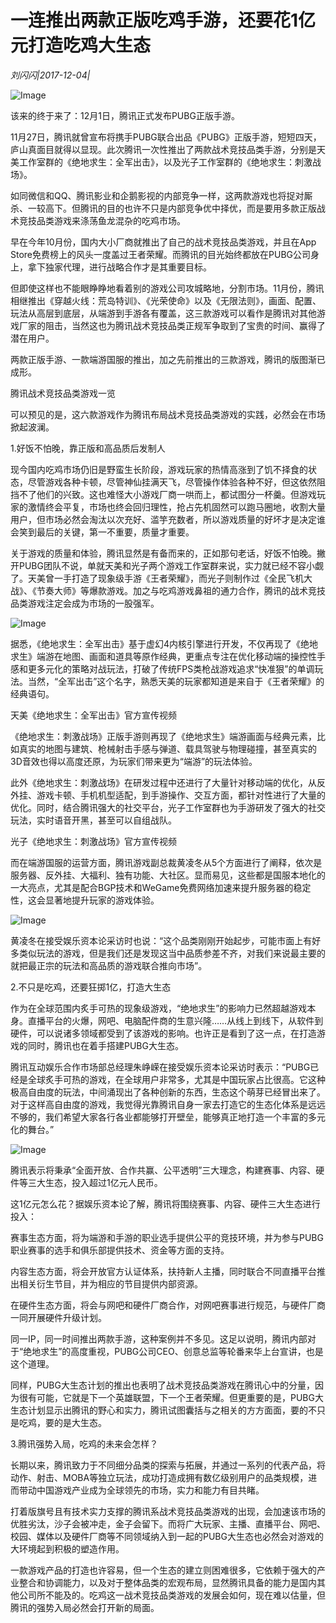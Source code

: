 # 一连推出两款正版吃鸡手游，还要花1亿元打造吃鸡大生态

*刘闪闪|2017-12-04|*

![Image](http://si1.go2yd.com/get-image/0Ir3z3qNRFA)

该来的终于来了：12月1日，腾讯正式发布PUBG正版手游。

11月27日，腾讯就曾宣布将携手PUBG联合出品《PUBG》正版手游，短短四天，庐山真面目就得以显现。此次腾讯一次性推出了两款战术竞技品类手游，分别是天美工作室群的《绝地求生：全军出击》，以及光子工作室群的《绝地求生：刺激战场》。

如同微信和QQ、腾讯影业和企鹅影视的内部竞争一样，这两款游戏也将捉对厮杀、一较高下。但腾讯的目的也许不只是内部竞争优中择优，而是要用多款正版战术竞技品类游戏来涤荡鱼龙混杂的吃鸡市场。

早在今年10月份，国内大小厂商就推出了自己的战术竞技品类游戏，并且在App Store免费榜上的风头一度盖过王者荣耀。而腾讯的目光始终都放在PUBG公司身上，拿下独家代理，进行战略合作才是其重要目标。

但即使这样也不能眼睁睁地看着别的游戏公司攻城略地，分割市场。11月份，腾讯相继推出《穿越火线：荒岛特训》、《光荣使命》以及《无限法则》，画面、配置、玩法从高层到底层，从端游到手游各有覆盖，这三款游戏可以看作是腾讯对其他游戏厂家的阻击，当然这也为腾讯战术竞技品类正规军争取到了宝贵的时间、赢得了潜在用户。

两款正版手游、一款端游国服的推出，加之先前推出的三款游戏，腾讯的版图渐已成形。

腾讯战术竞技品类游戏一览

可以预见的是，这六款游戏作为腾讯布局战术竞技品类游戏的实践，必然会在市场掀起波澜。

1.好饭不怕晚，靠正版和高品质后发制人

现今国内吃鸡市场仍旧是野蛮生长阶段，游戏玩家的热情高涨到了饥不择食的状态，尽管游戏各种卡顿，尽管神仙挂满天飞，尽管操作体验各种不好，但这依然阻挡不了他们的兴致。这也难怪大小游戏厂商一哄而上，都试图分一杯羹。但游戏玩家的激情终会平复，市场也终会回归理性，抢占先机固然可以跑马圈地，收割大量用户，但市场必然会淘汰以次充好、滥竽充数者，所以游戏质量的好坏才是决定谁会笑到最后的关键，第一不重要，质量才重要。

关于游戏的质量和体验，腾讯显然是有备而来的，正如那句老话，好饭不怕晚。撇开PUBG团队不说，单就天美和光子两个游戏工作室群来说，实力就已经不容小觑了。天美曾一手打造了现象级手游《王者荣耀》，而光子则制作过《全民飞机大战》、《节奏大师》等爆款游戏。加之与吃鸡游戏鼻祖的通力合作，腾讯的战术竞技品类游戏注定会成为市场的一股强军。

![Image](http://si1.go2yd.com/get-image/0Ir3z6fDKW8)

据悉，《绝地求生：全军出击》基于虚幻4内核引擎进行开发，不仅再现了《绝地求生》端游在地图、画面和道具等原作经典，更重点专注在优化移动端的操控性手感和更多元化的策略对战玩法，打破了传统FPS类枪战游戏追求“快准狠”的单调玩法。当然，“全军出击”这个名字，熟悉天美的玩家都知道是来自于《王者荣耀》的经典语句。

天美《绝地求生：全军出击》官方宣传视频

《绝地求生：刺激战场》正版手游则再现了《绝地求生》端游画面与经典元素，比如真实的地图与建筑、枪械射击手感与弹道、载具驾驶与物理碰撞，甚至真实的3D音效也得以高度还原，为玩家们带来更为“端游”的玩法体验。

此外《绝地求生：刺激战场》在研发过程中还进行了大量针对移动端的优化，从反外挂、游戏卡顿、手机机型适配，到手游操作、交互方面，都针对性进行了大量的优化。同时，结合腾讯强大的社交平台，光子工作室群也为手游研发了强大的社交玩法，实时语音开黑，甚至可以自组战队。

光子《绝地求生：刺激战场》官方宣传视频

而在端游国服的运营方面，腾讯游戏副总裁黄凌冬从5个方面进行了阐释，依次是服务器、反外挂、大福利、独有功能、大社区。显而易见，这些都是国服本地化的一大亮点，尤其是配合BGP技术和WeGame免费网络加速来提升服务器的稳定性，这会显著地提升玩家的游戏体验。

![Image](http://si1.go2yd.com/get-image/0Ir3yzle9XE)

黄凌冬在接受娱乐资本论采访时也说：“这个品类刚刚开始起步，可能市面上有好多类似玩法的游戏，但是我们还是发现这当中品质参差不齐，对我们来说最主要的就把最正宗的玩法和高品质的游戏联合推向市场”。

2.不只是吃鸡，还要狂掷1亿，打造大生态

作为在全球范围内炙手可热的现象级游戏，“绝地求生”的影响力已然超越游戏本身。直播平台的火爆，网吧、电脑配件商的生意兴隆……从线上到线下，从软件到硬件，可以说诸多领域都受到了该游戏的影响。也许正是看到了这一点，在打造游戏的同时，腾讯也在着手搭建PUBG大生态。

腾讯互动娱乐合作市场部总经理朱峥嵘在接受娱乐资本论采访时表示：“PUBG已经是全球炙手可热的游戏，在全球用户非常多，尤其是中国玩家占比很高。它这种极高自由度的玩法，中间涌现出了各种创新的东西，生态这个萌芽已经冒出来了。对于这样高自由度的游戏，我觉得光靠腾讯自身一家去打造它的生态化体系是远远不够的，我们希望大家各行各业都能够打开壁垒，能够真正地打造一个丰富的多元化的舞台。”

![Image](http://si1.go2yd.com/get-image/0Ir3z17zybo)

腾讯表示将秉承“全面开放、合作共赢、公平透明”三大理念，构建赛事、内容、硬件等三大生态，投入超过1亿元人民币。

这1亿元怎么花？据娱乐资本论了解，腾讯将围绕赛事、内容、硬件三大生态进行投入：

赛事生态方面，将为端游和手游的职业选手提供公平的竞技环境，并为参与PUBG职业赛事的选手和俱乐部提供技术、资金等方面的支持。

内容生态方面，将会开放官方认证体系，扶持新人主播，同时联合不同直播平台推出相关衍生节目，并为相应的节目提供内部资源。

在硬件生态方面，将会与网吧和硬件厂商合作，对网吧赛事进行规范，与硬件厂商一同开展硬件升级计划。

同一IP，同一时间推出两款手游，这种案例并不多见。这足以说明，腾讯内部对于“绝地求生”的高度重视，PUBG公司CEO、创意总监等轮番来华上台宣讲，也是这个道理。

同样，PUBG大生态计划的推出也表明了战术竞技品类游戏在腾讯心中的分量，因为很有可能，它就是下一个英雄联盟，下一个王者荣耀。但更重要的是，PUBG大生态计划显示出腾讯的野心和实力，腾讯试图囊括与之相关的方方面面，要的不只是吃鸡，要的是大生态。

3.腾讯强势入局，吃鸡的未来会怎样？

长期以来，腾讯致力于不同细分品类的探索与拓展，并通过一系列的代表产品，将动作、射击、MOBA等独立玩法，成功打造成拥有数亿级别用户的品类规模，进而带动中国游戏产业成为全球领先的市场，实力和能力有目共睹。

打着版旗号且有技术实力支撑的腾讯系战术竞技品类游戏的出现，会加速该市场的优胜劣汰，沙子会被冲走，金子会留下。而将广大玩家、主播、直播平台、网吧、校园、媒体以及硬件厂商等不同领域纳入到一起的PUBG大生态也必然会对游戏的大环境起到积极的塑造作用。

一款游戏产品的打造也许容易，但一个生态的建立则困难很多，它依赖于强大的产业整合和协调能力，以及对于整体品类的宏观布局，显然腾讯具备的能力是国内其他公司所不能及的。吃鸡这一战术竞技品类游戏的发展会如何，现在难以估量，但腾讯的强势入局必然会打开新的局面。

